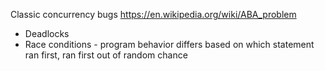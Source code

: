 Classic concurrency bugs
https://en.wikipedia.org/wiki/ABA_problem
* Deadlocks 
* Race conditions - program behavior differs based on which statement ran first, ran first out of random chance